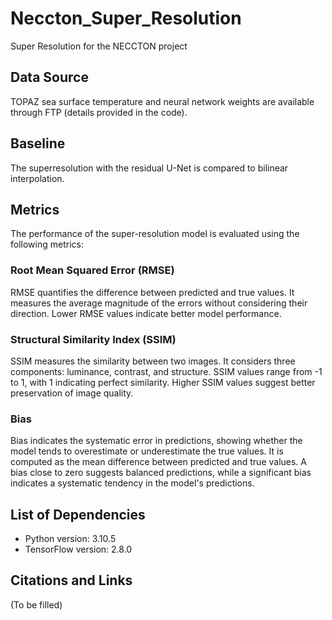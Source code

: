 # Neccton_Super_Resolution

Super Resolution for the NECCTON project

## Data Source

TOPAZ sea surface temperature and neural network weights are available through FTP (details provided in the code).

## Baseline

The superresolution with the residual U-Net is compared to bilinear interpolation.

## Metrics

The performance of the super-resolution model is evaluated using the following metrics:

### Root Mean Squared Error (RMSE)
RMSE quantifies the difference between predicted and true values. It measures the average magnitude of the errors without considering their direction. Lower RMSE values indicate better model performance.

### Structural Similarity Index (SSIM)
SSIM measures the similarity between two images. It considers three components: luminance, contrast, and structure. SSIM values range from -1 to 1, with 1 indicating perfect similarity. Higher SSIM values suggest better preservation of image quality.

### Bias
Bias indicates the systematic error in predictions, showing whether the model tends to overestimate or underestimate the true values. It is computed as the mean difference between predicted and true values. A bias close to zero suggests balanced predictions, while a significant bias indicates a systematic tendency in the model's predictions.

## List of Dependencies
- Python version: 3.10.5
- TensorFlow version: 2.8.0

## Citations and Links
(To be filled)
